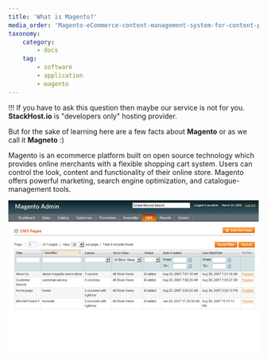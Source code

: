 ```yaml
---
title: 'What is Magento?'
media_order: 'Magento-eCommerce-content-management-system-for-content-pages-screenshot[1].jpg'
taxonomy:
    category:
        - docs
    tag:
        - software
        - application
        - magento
---
```


!!! If you have to ask this question then maybe our service is not for you. **StackHost.io** is "developers only" hosting provider.

But for the sake of learning here are a few facts about **Magento** or as we call it **Magneto** :)

Magento is an ecommerce platform built on open source technology which provides online merchants with a flexible shopping cart system.
Users can control the look, content and functionality of their online store. Magento offers powerful marketing, search engine optimization, and catalogue-management tools.

![Magento](Magento-eCommerce-content-management-system-for-content-pages-screenshot.jpg)